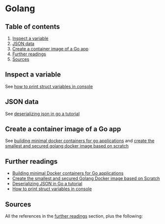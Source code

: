 # Golang

## Table of contents <!-- omit in toc -->

1. [Inspect a variable](#inspect-a-variable)
1. [JSON data](#json-data)
1. [Create a container image of a Go app](#create-a-container-image-of-a-go-app)
1. [Further readings](#further-readings)
1. [Sources](#sources)

## Inspect a variable

See [how to print struct variables in console]

## JSON data

See [deserializing json in go a tutorial]

## Create a container image of a Go app

See [building minimal docker containers for go applications] and [create the smallest and secured golang docker image based on scratch]

## Further readings

- [Building minimal Docker containers for Go applications]
- [Create the smallest and secured Golang Docker image based on Scratch]
- [Deserializing JSON in Go a tutorial]
- [How to print struct variables in console]

## Sources

All the references in the [further readings] section, plus the following:

<!-- project's references -->

<!-- internal references -->
[further readings]: #further-readings

<!-- external references -->
[building minimal docker containers for go applications]: https://www.cloudbees.com/blog/building-minimal-docker-containers-for-go-applications/
[create the smallest and secured golang docker image based on scratch]: https://medium.com/@chemidy/create-the-smallest-and-secured-golang-docker-image-based-on-scratch-4752223b7324
[deserializing json in go a tutorial]: https://medium.com/@fsufitch/deserializing-json-in-go-a-tutorial-d042412958ea
[how to print struct variables in console]: https://stackoverflow.com/questions/24512112/how-to-print-struct-variables-in-console#24512194
